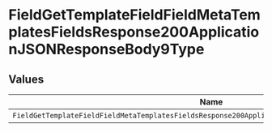 # FieldGetTemplateFieldFieldMetaTemplatesFieldsResponse200ApplicationJSONResponseBody9Type


## Values

| Name                                                                                               | Value                                                                                              |
| -------------------------------------------------------------------------------------------------- | -------------------------------------------------------------------------------------------------- |
| `FieldGetTemplateFieldFieldMetaTemplatesFieldsResponse200ApplicationJSONResponseBody9TypeDropdown` | dropdown                                                                                           |